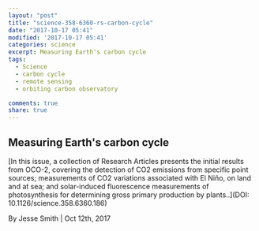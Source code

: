 ```yaml
---
layout: "post"
title: "science-358-6360-rs-carbon-cycle"
date: "2017-10-17 05:41"
modified: '2017-10-17 05:41'
categories: science
excerpt: Measuring Earth's carbon cycle
tags:
  - Science
  - carbon cycle
  - remote sensing
  - orbiting carbon observatory

comments: true
share: true
---
```


## Measuring Earth's carbon cycle

[In this issue, a collection of Research Articles presents the initial results from OCO-2, covering the detection of CO2 emissions from specific point sources; measurements of CO2 variations associated with El Niño, on land and at sea; and solar-induced fluorescence measurements of photosynthesis for determining gross primary production by plants..](DOI: 10.1126/science.358.6360.186)

By Jesse Smith | Oct 12th, 2017
